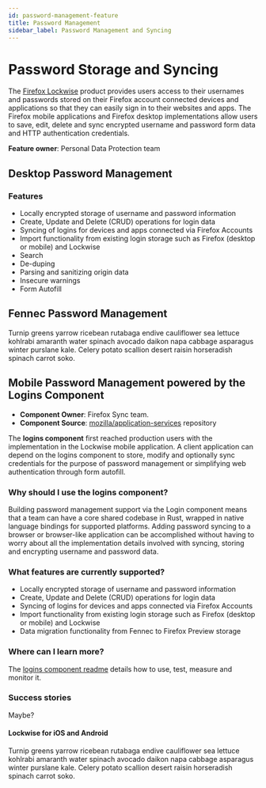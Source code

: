 ```yaml
---
id: password-management-feature
title: Password Management
sidebar_label: Password Management and Syncing
---
```


# Password Storage and Syncing

The [Firefox Lockwise](https://lockwise.firefox.com/) product provides users access to their usernames and passwords stored on their Firefox account connected devices and applications so that they can easily sign in to their websites and apps. The Firefox mobile applications and Firefox desktop implementations allow users to save, edit, delete and sync encrypted username and password form data and HTTP authentication credentials.

**Feature owner**: Personal Data Protection team

## Desktop Password Management

### Features
- Locally encrypted storage of username and password information
- Create, Update and Delete (CRUD) operations for login data
- Syncing of logins for devices and apps connected via Firefox Accounts
- Import functionality from existing login storage such as Firefox (desktop or mobile) and Lockwise
- Search
- De-duping
- Parsing and sanitizing origin data
- Insecure warnings
- Form Autofill

## Fennec Password Management
Turnip greens yarrow ricebean rutabaga endive cauliflower sea lettuce kohlrabi amaranth water spinach avocado daikon napa cabbage asparagus winter purslane kale. Celery potato scallion desert raisin horseradish spinach carrot soko.

## Mobile Password Management powered by the **Logins Component**
- **Component Owner**: Firefox Sync team.
- **Component Source**: [mozilla/application-services](https://github.com/mozilla/application-services/tree/master/components/logins) repository

The **logins component** first reached production users with the implementation in the Lockwise mobile application.   A client application can depend on the logins component to store, modify and optionally sync credentials for the purpose of password management or simplifying web authentication through form autofill.

### Why should I use the logins component?
Building password management support via the Login component means that a team can have a core shared codebase in Rust, wrapped in native language bindings for supported platforms. Adding password syncing to a browser or browser-like application can be accomplished without having to worry about all the implementation details involved with syncing, storing and encrypting username and password data.

### What features are currently supported?
- Locally encrypted storage of username and password information
- Create, Update and Delete (CRUD) operations for login data
- Syncing of logins for devices and apps connected via Firefox Accounts
- Import functionality from existing login storage such as Firefox (desktop or mobile) and Lockwise
- Data migration functionality from Fennec to Firefox Preview storage

### Where can I learn more?
The [logins component readme](https://github.com/mozilla/application-services/blob/master/components/logins/README.md) details how to use, test, measure and monitor it.

### Success stories
Maybe?

#### Lockwise for iOS and Android
Turnip greens yarrow ricebean rutabaga endive cauliflower sea lettuce kohlrabi amaranth water spinach avocado daikon napa cabbage asparagus winter purslane kale. Celery potato scallion desert raisin horseradish spinach carrot soko.
